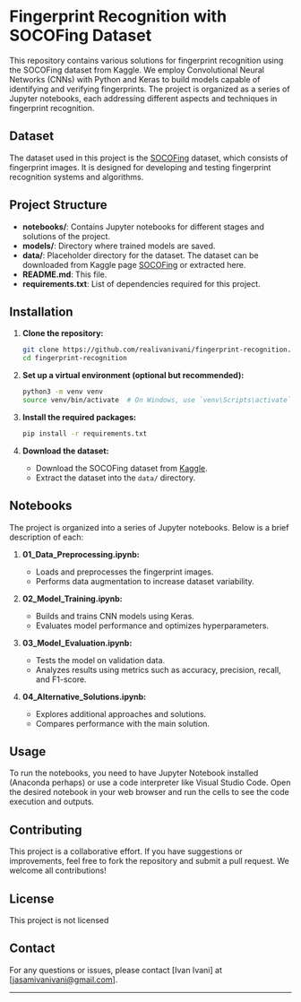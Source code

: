 # Fingerprint Recognition with SOCOFing Dataset

This repository contains various solutions for fingerprint recognition using the SOCOFing dataset from Kaggle. We employ Convolutional Neural Networks (CNNs) with Python and Keras to build models capable of identifying and verifying fingerprints. The project is organized as a series of Jupyter notebooks, each addressing different aspects and techniques in fingerprint recognition.

## Dataset

The dataset used in this project is the [SOCOFing](https://www.kaggle.com/datasets/ruizgara/socofing) dataset, which consists of fingerprint images. It is designed for developing and testing fingerprint recognition systems and algorithms.

## Project Structure

- **notebooks/**: Contains Jupyter notebooks for different stages and solutions of the project.
- **models/**: Directory where trained models are saved.
- **data/**: Placeholder directory for the dataset. The dataset can be downloaded from Kaggle page [SOCOFing](https://www.kaggle.com/datasets/ruizgara/socofing) or extracted here.
- **README.md**: This file.
- **requirements.txt**: List of dependencies required for this project.

## Installation

1. **Clone the repository:**

   ```bash
   git clone https://github.com/realivanivani/fingerprint-recognition.git
   cd fingerprint-recognition
   ```

2. **Set up a virtual environment (optional but recommended):**

   ```bash
   python3 -m venv venv
   source venv/bin/activate  # On Windows, use `venv\Scripts\activate`
   ```

3. **Install the required packages:**

   ```bash
   pip install -r requirements.txt
   ```

4. **Download the dataset:**

   - Download the SOCOFing dataset from [Kaggle](https://www.kaggle.com/datasets/ruizgara/socofing).
   - Extract the dataset into the `data/` directory.

## Notebooks

The project is organized into a series of Jupyter notebooks. Below is a brief description of each:

1. **01_Data_Preprocessing.ipynb:** 
   - Loads and preprocesses the fingerprint images.
   - Performs data augmentation to increase dataset variability.

2. **02_Model_Training.ipynb:** 
   - Builds and trains CNN models using Keras.
   - Evaluates model performance and optimizes hyperparameters.

3. **03_Model_Evaluation.ipynb:** 
   - Tests the model on validation data.
   - Analyzes results using metrics such as accuracy, precision, recall, and F1-score.

4. **04_Alternative_Solutions.ipynb:** 
   - Explores additional approaches and solutions.
   - Compares performance with the main solution.

## Usage

To run the notebooks, you need to have Jupyter Notebook installed (Anaconda perhaps) or use a code interpreter like Visual Studio Code.
Open the desired notebook in your web browser and run the cells to see the code execution and outputs.

## Contributing

This project is a collaborative effort. If you have suggestions or improvements, feel free to fork the repository and submit a pull request. We welcome all contributions!

## License

This project is not licensed

## Contact

For any questions or issues, please contact [Ivan Ivani] at [jasamivanivani@gmail.com].

---

